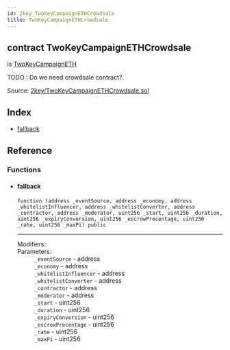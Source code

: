 ```yaml
---
id: 2key_TwoKeyCampaignETHCrowdsale
title: TwoKeyCampaignETHCrowdsale
---
```


<div class="contract-doc"><div class="contract"><h2 class="contract-header"><span class="contract-kind">contract</span> TwoKeyCampaignETHCrowdsale</h2><p class="base-contracts"><span>is</span> <a href="2key_TwoKeyCampaignETH.html">TwoKeyCampaignETH</a></p><p class="description">TODO : Do we need crowdsale contract?.</p><div class="source">Source: <a href="git+https://github.com/2keynet/web3-alpha/blob/v0.0.1/contracts/2key/TwoKeyCampaignETHCrowdsale.sol" target="_blank">2key/TwoKeyCampaignETHCrowdsale.sol</a></div></div><div class="index"><h2>Index</h2><ul><li><a href="2key_TwoKeyCampaignETHCrowdsale.html#">fallback</a></li></ul></div><div class="reference"><h2>Reference</h2><div class="functions"><h3>Functions</h3><ul><li><div class="item function"><span id="fallback" class="anchor-marker"></span><h4 class="name">fallback</h4><div class="body"><code class="signature">function <strong></strong><span>(address _eventSource, address _economy, address _whitelistInfluencer, address _whitelistConverter, address _contractor, address _moderator, uint256 _start, uint256 _duration, uint256 _expiryConversion, uint256 _escrowPrecentage, uint256 _rate, uint256 _maxPi) </span><span>public </span></code><hr/><dl><dt><span class="label-modifiers">Modifiers:</span></dt><dd></dd><dt><span class="label-parameters">Parameters:</span></dt><dd><div><code>_eventSource</code> - address</div><div><code>_economy</code> - address</div><div><code>_whitelistInfluencer</code> - address</div><div><code>_whitelistConverter</code> - address</div><div><code>_contractor</code> - address</div><div><code>_moderator</code> - address</div><div><code>_start</code> - uint256</div><div><code>_duration</code> - uint256</div><div><code>_expiryConversion</code> - uint256</div><div><code>_escrowPrecentage</code> - uint256</div><div><code>_rate</code> - uint256</div><div><code>_maxPi</code> - uint256</div></dd></dl></div></div></li></ul></div></div></div>
